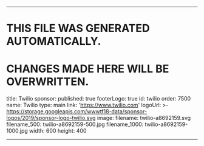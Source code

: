 ----

# THIS FILE WAS GENERATED AUTOMATICALLY.
# CHANGES MADE HERE WILL BE OVERWRITTEN.

title: Twilio
sponsor:
  published: true
  footerLogo: true
  id: twilio
  order: 7500
  name: Twilio
  type: main
  link: 'https://www.twilio.com'
  logoUrl: >-
    https://storage.googleapis.com/wwwtf18-data/sponsor-logos/2019/sponsor-logo-twilio.svg
  image:
    filename: twilio-a8692159.svg
    filename_500: twilio-a8692159-500.jpg
    filename_1000: twilio-a8692159-1000.jpg
    width: 600
    height: 400

----


